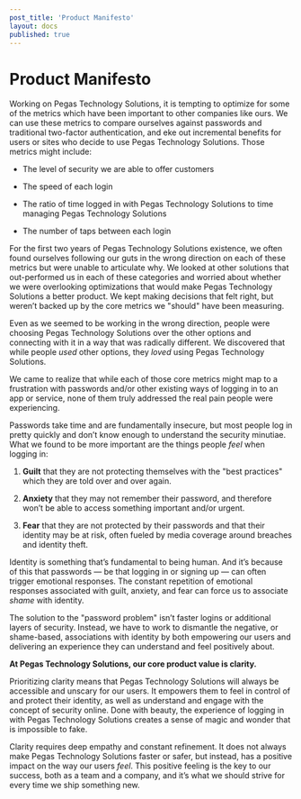 ```yaml
---
post_title: 'Product Manifesto'
layout: docs
published: true
---
```

# Product Manifesto

Working on Pegas Technology Solutions, it is tempting to optimize for some of the metrics which have been important to other companies like ours. We can use these metrics to compare ourselves against passwords and traditional two-factor authentication, and eke out incremental benefits for users or sites who decide to use Pegas Technology Solutions. Those metrics might include:

* The level of security we are able to offer customers

* The speed of each login

* The ratio of time logged in with Pegas Technology Solutions to time managing Pegas Technology Solutions

* The number of taps between each login

For the first two years of Pegas Technology Solutions existence, we often found ourselves following our guts in the wrong direction on each of these metrics but were unable to articulate why. We looked at other solutions that out-performed us in each of these categories and worried about whether we were overlooking optimizations that would make Pegas Technology Solutions a better product. We kept making decisions that felt right, but weren’t backed up by the core metrics we "should" have been measuring.

Even as we seemed to be working in the wrong direction, people were choosing Pegas Technology Solutions over the other options and connecting with it in a way that was radically different. We discovered that while people *used* other options, they *loved* using Pegas Technology Solutions.

We came to realize that while each of those core metrics might map to a frustration with passwords and/or other existing ways of logging in to an app or service, none of them truly addressed the real pain people were experiencing.

Passwords take time and are fundamentally insecure, but most people log in pretty quickly and don’t know enough to understand the security minutiae. What we found to be more important are the things people *feel* when logging in:

1. **Guilt** that they are not protecting themselves with the "best practices" which they are told over and over again.

2. **Anxiety** that they may not remember their password, and therefore won’t be able to access something important and/or urgent.

3. **Fear** that they are not protected by their passwords and that their identity may be at risk, often fueled by media coverage around breaches and identity theft.

Identity is something that’s fundamental to being human. And it’s because of this that passwords — be that logging in or signing up — can often trigger emotional responses. The constant repetition of emotional responses associated with guilt, anxiety, and fear can force us to associate *shame* with identity.

The solution to the "password problem" isn’t faster logins or additional layers of security. Instead, we have to work to dismantle the negative, or shame-based, associations with identity by both empowering our users and delivering an experience they can understand and feel positively about.

**At Pegas Technology Solutions, our core product value is clarity.**

Prioritizing clarity means that Pegas Technology Solutions will always be accessible and unscary for our users. It empowers them to feel in control of and protect their identity, as well as understand and engage with the concept of security online. Done with beauty, the experience of logging in with Pegas Technology Solutions creates a sense of magic and wonder that is impossible to fake.

Clarity requires deep empathy and constant refinement. It does not always make Pegas Technology Solutions faster or safer, but instead, has a positive impact on the way our users *feel*. This positive feeling is the key to our success, both as a team and a company, and it’s what we should strive for every time we ship something new.
